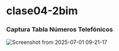 # clase04-2bim

### Captura Tabla Números Telefónicos
![Screenshot from 2025-07-01 09-21-17](https://github.com/user-attachments/assets/ccf891f8-a8c2-41ee-ae21-6a74897a2e2a)
